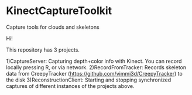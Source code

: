 # KinectCaptureToolkit
Capture tools for clouds and skeletons

Hi!

This repository has 3 projects.

1)CaptureServer: Capturing depth+color info with Kinect. You can record locally pressing R, or via network.
2)RecordFromTracker: Records skeleton data from CreepyTracker (https://github.com/vimmi3d/CreepyTracker) to the disk 
3)ReconstructionClient: Starting and stopping synchronized captures of different instances of the projects above. 
